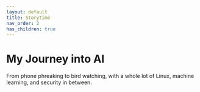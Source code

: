 ```yaml
---
layout: default
title: Storytime
nav_order: 2
has_children: true
---
```


# My Journey into AI 
From phone phreaking to bird watching, with a whole lot of Linux, machine learning, and security in between.
